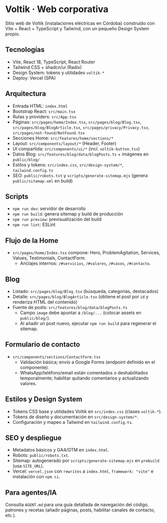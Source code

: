 # Voltik · Web corporativa

Sitio web de Voltik (instalaciones eléctricas en Córdoba) construido con Vite + React + TypeScript y Tailwind, con un pequeño Design System propio.

## Tecnologías
- Vite, React 18, TypeScript, React Router
- Tailwind CSS + shadcn/ui (Radix)
- Design System: tokens y utilidades `voltik-*`
- Deploy: Vercel (SPA)

## Arquitectura
- Entrada HTML: `index.html`
- Bootstrap React: `src/main.tsx`
- Rutas y providers: `src/App.tsx`
- Páginas: `src/pages/home/Index.tsx`, `src/pages/blog/Blog.tsx`, `src/pages/blog/BlogArticle.tsx`, `src/pages/privacy/Privacy.tsx`, `src/pages/not-found/NotFound.tsx`
- Secciones Home: `src/features/home/sections/*`
- Layout: `src/components/layout/*` (Header, Footer)
- UI compartida: `src/components/ui/*` (incl. `voltik-button.tsx`)
- Datos Blog: `src/features/blog/data/blogPosts.ts` + imágenes en `public/blog/`
- Estilos y tokens: `src/index.css`, `src/design-system/*`, `tailwind.config.ts`
- SEO: `public/robots.txt` y `scripts/generate-sitemap.mjs` (genera `public/sitemap.xml` en build)

## Scripts
- `npm run dev`: servidor de desarrollo
- `npm run build`: genera sitemap y build de producción
- `npm run preview`: previsualización del build
- `npm run lint`: ESLint

## Flujo de la Home
- `src/pages/home/Index.tsx` compone: Hero, ProblemAgitation, Services, Values, Testimonials, ContactForm.
  - Anclajes internos: `/#servicios`, `/#valores`, `/#casos`, `/#contacto`.

## Blog
- Listado: `src/pages/blog/Blog.tsx` (búsqueda, categorías, destacados)
- Detalle: `src/pages/blog/BlogArticle.tsx` (obtiene el post por `id` y renderiza HTML del contenido)
- Fuente de posts: `src/features/blog/data/blogPosts.ts`
  - Campo `image` debe apuntar a `/blog/...` (colocar assets en `public/blog/`).
  - Al añadir un post nuevo, ejecutar `npm run build` para regenerar el sitemap.

## Formulario de contacto
- `src/components/sections/ContactForm.tsx`
  - Validación básica; envío a Google Forms (endpoint definido en el componente).
  - WhatsApp/teléfono/email están comentados o deshabilitados temporalmente; habilitar quitando comentarios y actualizando valores.

## Estilos y Design System
- Tokens CSS base y utilidades Voltik en `src/index.css` (clases `voltik-*`).
- Tokens de diseño y documentación en `src/design-system/*`.
- Configuración y mapeo a Tailwind en `tailwind.config.ts`.

## SEO y despliegue
- Metadatos básicos y GA4/GTM en `index.html`.
- Robots: `public/robots.txt`.
- Sitemap: autogenerado por `scripts/generate-sitemap.mjs` en `prebuild` (usa `SITE_URL`).
- Vercel: `vercel.json` con `rewrites` a `index.html`, `framework: "vite"` e instalación con `npm ci`.

## Para agentes/IA
Consulta `AGENT.md` para una guía detallada de navegación del código, patrones y recetas (añadir páginas, posts, habilitar canales de contacto, etc.).
